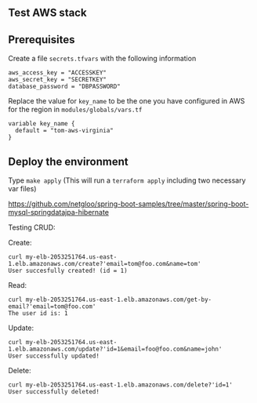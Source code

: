 ## Test AWS stack


## Prerequisites

Create a file `secrets.tfvars` with the following information

```
aws_access_key = "ACCESSKEY"
aws_secret_key = "SECRETKEY"
database_password = "DBPASSWORD"
```

Replace the value for `key_name` to be the one you have configured in AWS for the region in `modules/globals/vars.tf`

```
variable key_name {
  default = "tom-aws-virginia"
}
```

## Deploy the environment

Type `make apply` (This will run a `terraform apply` including two necessary var files)

https://github.com/netgloo/spring-boot-samples/tree/master/spring-boot-mysql-springdatajpa-hibernate

Testing CRUD:

Create:
```
curl my-elb-2053251764.us-east-1.elb.amazonaws.com/create?'email=tom@foo.com&name=tom'
User succesfully created! (id = 1)
```

Read: 
```
curl my-elb-2053251764.us-east-1.elb.amazonaws.com/get-by-email?'email=tom@foo.com'
The user id is: 1
```

Update:
```
curl my-elb-2053251764.us-east-1.elb.amazonaws.com/update?'id=1&email=foo@foo.com&name=john'
User successfully updated!
```

Delete:
```
curl my-elb-2053251764.us-east-1.elb.amazonaws.com/delete?'id=1'
User successfully deleted!
```


